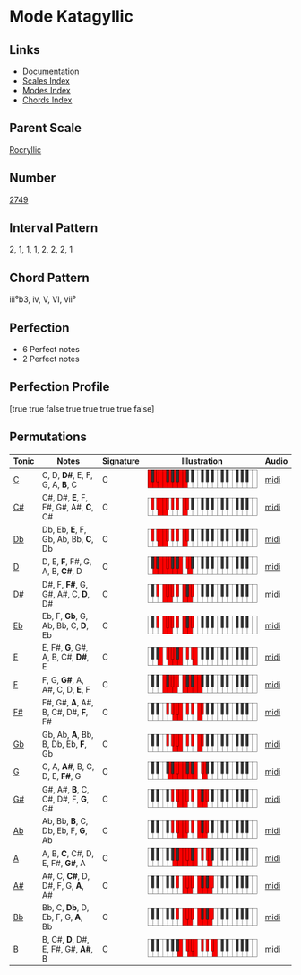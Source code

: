 # Mode Katagyllic

## Links

- [Documentation](README.md)
- [Scales Index](Scales.md)
- [Modes Index](Modes.md)
- [Chords Index](Chords.md)

## Parent Scale

[Rocryllic](ScaleRocryllic.md)

## Number

[2749](https://ianring.com/musictheory/scales/2749)

## Interval Pattern

2, 1, 1, 1, 2, 2, 2, 1

## Chord Pattern

iii⁰b3, iv, V, VI, vii⁰

## Perfection

- 6 Perfect notes
- 2 Perfect notes

## Perfection Profile

[true true false true true true true false]

## Permutations

| Tonic | Notes | Signature | Illustration | Audio |
|-------|-------|-----------|--------------|-------|
| [C](ModeCNaturalKatagyllic.md) | C, D, **D#**, E, F, G, A, **B**, C | C | ![CNaturalKatagyllic](ModeCNaturalKatagyllic.png) | [midi](https://github.com/edipermadi/music/blob/main/docs/ModeCNaturalKatagyllic.mid?raw=true) |
| [C#](ModeCSharpKatagyllic.md) | C#, D#, **E**, F, F#, G#, A#, **C**, C# | C | ![CSharpKatagyllic](ModeCSharpKatagyllic.png) | [midi](https://github.com/edipermadi/music/blob/main/docs/ModeCSharpKatagyllic.mid?raw=true) |
| [Db](ModeDFlatKatagyllic.md) | Db, Eb, **E**, F, Gb, Ab, Bb, **C**, Db | C | ![DFlatKatagyllic](ModeDFlatKatagyllic.png) | [midi](https://github.com/edipermadi/music/blob/main/docs/ModeDFlatKatagyllic.mid?raw=true) |
| [D](ModeDNaturalKatagyllic.md) | D, E, **F**, F#, G, A, B, **C#**, D | C | ![DNaturalKatagyllic](ModeDNaturalKatagyllic.png) | [midi](https://github.com/edipermadi/music/blob/main/docs/ModeDNaturalKatagyllic.mid?raw=true) |
| [D#](ModeDSharpKatagyllic.md) | D#, F, **F#**, G, G#, A#, C, **D**, D# | C | ![DSharpKatagyllic](ModeDSharpKatagyllic.png) | [midi](https://github.com/edipermadi/music/blob/main/docs/ModeDSharpKatagyllic.mid?raw=true) |
| [Eb](ModeEFlatKatagyllic.md) | Eb, F, **Gb**, G, Ab, Bb, C, **D**, Eb | C | ![EFlatKatagyllic](ModeEFlatKatagyllic.png) | [midi](https://github.com/edipermadi/music/blob/main/docs/ModeEFlatKatagyllic.mid?raw=true) |
| [E](ModeENaturalKatagyllic.md) | E, F#, **G**, G#, A, B, C#, **D#**, E | C | ![ENaturalKatagyllic](ModeENaturalKatagyllic.png) | [midi](https://github.com/edipermadi/music/blob/main/docs/ModeENaturalKatagyllic.mid?raw=true) |
| [F](ModeFNaturalKatagyllic.md) | F, G, **G#**, A, A#, C, D, **E**, F | C | ![FNaturalKatagyllic](ModeFNaturalKatagyllic.png) | [midi](https://github.com/edipermadi/music/blob/main/docs/ModeFNaturalKatagyllic.mid?raw=true) |
| [F#](ModeFSharpKatagyllic.md) | F#, G#, **A**, A#, B, C#, D#, **F**, F# | C | ![FSharpKatagyllic](ModeFSharpKatagyllic.png) | [midi](https://github.com/edipermadi/music/blob/main/docs/ModeFSharpKatagyllic.mid?raw=true) |
| [Gb](ModeGFlatKatagyllic.md) | Gb, Ab, **A**, Bb, B, Db, Eb, **F**, Gb | C | ![GFlatKatagyllic](ModeGFlatKatagyllic.png) | [midi](https://github.com/edipermadi/music/blob/main/docs/ModeGFlatKatagyllic.mid?raw=true) |
| [G](ModeGNaturalKatagyllic.md) | G, A, **A#**, B, C, D, E, **F#**, G | C | ![GNaturalKatagyllic](ModeGNaturalKatagyllic.png) | [midi](https://github.com/edipermadi/music/blob/main/docs/ModeGNaturalKatagyllic.mid?raw=true) |
| [G#](ModeGSharpKatagyllic.md) | G#, A#, **B**, C, C#, D#, F, **G**, G# | C | ![GSharpKatagyllic](ModeGSharpKatagyllic.png) | [midi](https://github.com/edipermadi/music/blob/main/docs/ModeGSharpKatagyllic.mid?raw=true) |
| [Ab](ModeAFlatKatagyllic.md) | Ab, Bb, **B**, C, Db, Eb, F, **G**, Ab | C | ![AFlatKatagyllic](ModeAFlatKatagyllic.png) | [midi](https://github.com/edipermadi/music/blob/main/docs/ModeAFlatKatagyllic.mid?raw=true) |
| [A](ModeANaturalKatagyllic.md) | A, B, **C**, C#, D, E, F#, **G#**, A | C | ![ANaturalKatagyllic](ModeANaturalKatagyllic.png) | [midi](https://github.com/edipermadi/music/blob/main/docs/ModeANaturalKatagyllic.mid?raw=true) |
| [A#](ModeASharpKatagyllic.md) | A#, C, **C#**, D, D#, F, G, **A**, A# | C | ![ASharpKatagyllic](ModeASharpKatagyllic.png) | [midi](https://github.com/edipermadi/music/blob/main/docs/ModeASharpKatagyllic.mid?raw=true) |
| [Bb](ModeBFlatKatagyllic.md) | Bb, C, **Db**, D, Eb, F, G, **A**, Bb | C | ![BFlatKatagyllic](ModeBFlatKatagyllic.png) | [midi](https://github.com/edipermadi/music/blob/main/docs/ModeBFlatKatagyllic.mid?raw=true) |
| [B](ModeBNaturalKatagyllic.md) | B, C#, **D**, D#, E, F#, G#, **A#**, B | C | ![BNaturalKatagyllic](ModeBNaturalKatagyllic.png) | [midi](https://github.com/edipermadi/music/blob/main/docs/ModeBNaturalKatagyllic.mid?raw=true) |

